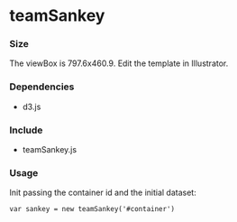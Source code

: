 # teamSankey



### Size

The viewBox is 797.6x460.9.
Edit the template in Illustrator.


### Dependencies

- d3.js



### Include

- teamSankey.js



### Usage

Init passing the container id and the initial dataset:

	var sankey = new teamSankey('#container')


